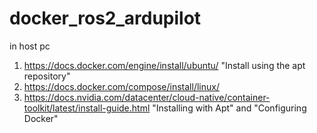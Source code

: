 # docker_ros2_ardupilot

in host pc
1) https://docs.docker.com/engine/install/ubuntu/ "Install using the apt repository"
2) https://docs.docker.com/compose/install/linux/
3) https://docs.nvidia.com/datacenter/cloud-native/container-toolkit/latest/install-guide.html "Installing with Apt" and "Configuring Docker"
